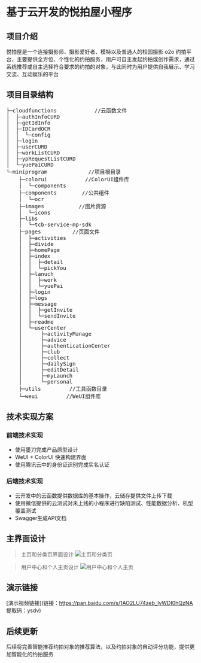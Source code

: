 ﻿# 基于云开发的悦拍屋小程序
## 项目介绍
悦拍屋是一个连接摄影师、摄影爱好者、模特以及普通人的校园摄影 o2o 约拍平台，主要提供全方位、个性化的约拍服务，用户可自主发起约拍或创作需求，通过系统推荐或自主选择符合要求的约拍的对象，与此同时为用户提供自我展示、学习交流、互动娱乐的平台
## 项目目录结构
<pre>
├─cloudfunctions            //云函数文件
│  ├─authInfoCURD
│  ├─getIdInfo
│  ├─IDCardOCR
│  │  └─config
│  ├─login
│  ├─userCURD
│  ├─workListCURD
│  ├─ypRequestListCURD
│  └─yuePaiCURD
└─miniprogram             //项目根目录
    ├─colorui            //ColorUI组件库
    │  └─components
    ├─components        //公共组件
    │  └─ocr
    ├─images           //图片资源
    │  └─icons
    ├─libs            
    │  └─tcb-service-mp-sdk
    ├─pages          //页面文件
    │  ├─activities
    │  ├─divide
    │  ├─homePage
    │  ├─index
    │  │  ├─detail
    │  │  └─pickYou
    │  ├─lanuch
    │  │  ├─work
    │  │  └─yuePai
    │  ├─login
    │  ├─logs
    │  ├─message
    │  │  ├─getInvite
    │  │  └─sendInvite
    │  ├─readme
    │  └─userCenter
    │      ├─activityManage
    │      ├─advice
    │      ├─authenticationCenter
    │      ├─club
    │      ├─collect
    │      ├─dailySign
    │      ├─editDetail
    │      ├─myLaunch
    │      └─personal
    ├─utils         //工具函数目录
    └─weui         //WeUI组件库
</pre>
## 技术实现方案
### 前端技术实现
- 使用墨刀完成产品原型设计
- WeUI + ColorUI 快速构建界面
- 使用腾讯云中的身份证识别完成实名认证
### 后端技术实现
- 云开发中的云函数提供数据库的基本操作，云储存提供文件上传下载
- 使用微信提供的云测试对未上线的小程序进行缺陷测试、性能数据分析、机型覆盖测试
- Swagger生成API文档
## 主界面设计
> 主页和分类页界面设计
![主页和分类页](http://wx3.sinaimg.cn/mw690/006UdlVNgy1g4gkay1oenj30j40gotia.jpg)

> 用户中心和个人主页设计
![用户中心和个人主页](http://wx3.sinaimg.cn/mw690/006UdlVNgy1g4gkayqgcdj30j40g9gs4.jpg)
## 演示链接
[演示视频链接](链接：https://pan.baidu.com/s/1AO2LU74zeb_lyWDI0hQzNA 提取码：ysdv)
## 后续更新
后续将完善智能推荐约拍对象的推荐算法，以及约拍对象的自动评分功能，提供更加智能化的约拍服务